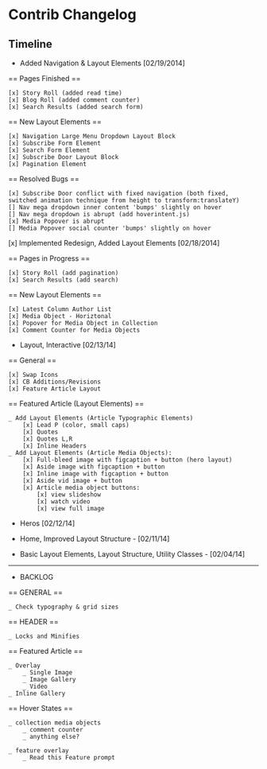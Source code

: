 

# Contrib Changelog

## Timeline
* Added Navigation & Layout Elements [02/19/2014]

== Pages Finished ==

    [x] Story Roll (added read time)
    [x] Blog Roll (added comment counter)
    [x] Search Results (added search form)

== New Layout Elements ==

    [x] Navigation Large Menu Dropdown Layout Block
    [x] Subscribe Form Element
    [x] Search Form Element
    [x] Subscribe Door Layout Block
    [x] Pagination Element

== Resolved Bugs ==

    [x] Subscribe Door conflict with fixed navigation (both fixed, switched animation technique from height to transform:translateY)
    [] Nav mega dropdown inner content 'bumps' slightly on hover
    [] Nav mega dropdown is abrupt (add hoverintent.js)
    [x] Media Popover is abrupt
    [] Media Popover social counter 'bumps' slightly on hover


[x] Implemented Redesign, Added Layout Elements [02/18/2014]

== Pages in Progress ==

    [x] Story Roll (add pagination)
    [x] Search Results (add search)

== New Layout Elements ==

    [x] Latest Column Author List
    [x] Media Object - Horiztonal
    [x] Popover for Media Object in Collection
    [x] Comment Counter for Media Objects




* Layout, Interactive [02/13/14]

== General ==

    [x] Swap Icons
    [x] CB Additions/Revisions
    [x] Feature Article Layout

== Featured Article (Layout Elements) ==

    _ Add Layout Elements (Article Typographic Elements)
        [x] Lead P (color, small caps)
        [x] Quotes
        [x] Quotes L,R
        [x] Inline Headers
    _ Add Layout Elements (Article Media Objects):
        [x] Full-bleed image with figcaption + button (hero layout)
        [x] Aside image with figcaption + button
        [x] Inline image with figcaption + button
        [x] Aside vid image + button
        [x] Article media object buttons:
            [x] view slideshow
            [x] watch video
            [x] view full image



* Heros [02/12/14]


* Home, Improved Layout Structure - [02/11/14]


* Basic Layout Elements, Layout Structure, Utility Classes - [02/04/14]














--------------------
* BACKLOG

== GENERAL ==

    _ Check typography & grid sizes


== HEADER ==

    _ Locks and Minifies

== Featured Article ==

    _ Overlay
        _ Single Image
        _ Image Gallery
        _ Video
    _ Inline Gallery

== Hover States ==

    _ collection media objects
        _ comment counter
        _ anything else?

    _ feature overlay
        _ Read this Feature prompt



